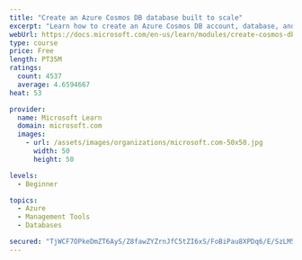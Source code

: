 ```yaml
---
title: "Create an Azure Cosmos DB database built to scale"
excerpt: "Learn how to create an Azure Cosmos DB account, database, and container built to scale as your application grows."
webUrl: https://docs.microsoft.com/en-us/learn/modules/create-cosmos-db-for-scale/
type: course
price: Free
length: PT35M
ratings:
  count: 4537
  average: 4.6594667
heat: 53

provider:
  name: Microsoft Learn
  domain: microsoft.com
  images:
    - url: /assets/images/organizations/microsoft.com-50x50.jpg
      width: 50
      height: 50

levels:
  - Beginner

topics:
  - Azure
  - Management Tools
  - Databases

secured: "TjWCF7OPkeDmZT6AyS/Z8fawZYZrnJfC5tZI6xS/FoBiPau8XPDq6/E/SzLM5LveD/11/GlBZZrhYh1HtD2AZD52cSemAf4HT06AynkRFF1FpK4CPqxW/XWdYWitiJ3VQ0xGyhfzc6Fm0IHLm42shRbJK1eGyvOeH1a1EkR4Dp30QnT9/s4HIokg/K/3Mw0WYVQRjXVtdffxf2yLd4XkJttK92i9DiSFLPfFD0nXL/zu4EpXFsRq5XRVRKelyqZmxOKWqJ8DqJTWqEz6uieMYwQ+YI5zwHDJi7dg6pRktUndiapQcPHE01rmGaMlS4Xg8umGZhT1DqtyZRwEuPb6VcbDVGOMGy3W1SYJmRxBdGDwjCKP/1VjJZ00asDKNkakmWbZXC6kGc4jH88HALryJfp2t0KJc3hHR/jmo7/zH3o=;KziKlmQImynSTs7bo+JxBw=="
---
```


